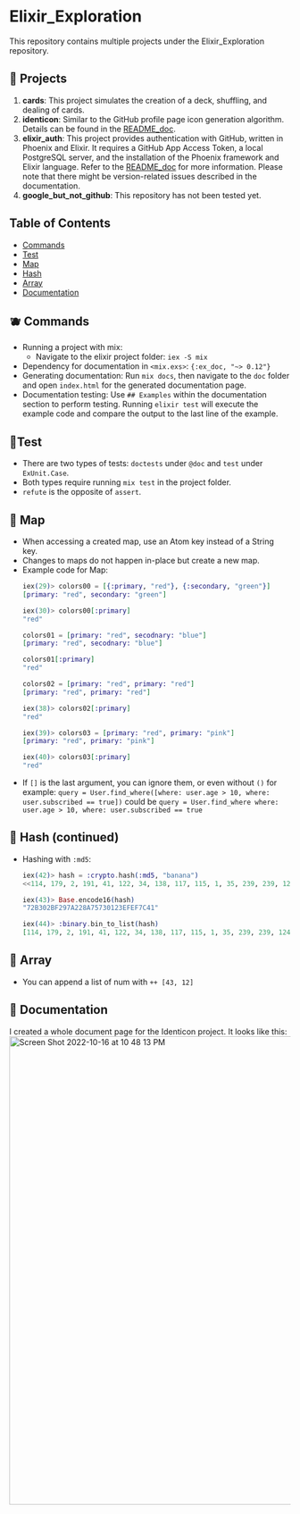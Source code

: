 # Elixir_Exploration

This repository contains multiple projects under the Elixir_Exploration repository.

## 🍑 Projects

1. **cards**: This project simulates the creation of a deck, shuffling, and dealing of cards.
2. **identicon**: Similar to the GitHub profile page icon generation algorithm. Details can be found in the [README_doc](./identicon/README.md).
3. **elixir_auth**: This project provides authentication with GitHub, written in Phoenix and Elixir. It requires a GitHub App Access Token, a local PostgreSQL server, and the installation of the Phoenix framework and Elixir language. Refer to the [README_doc](./elixir_auth/README.md) for more information. Please note that there might be version-related issues described in the documentation.
4. **google_but_not_github**: This repository has not been tested yet.

## Table of Contents
- [Commands](#commands)
- [Test](#🍅Test)
- [Map](#map)
- [Hash](#hash)
- [Array](#array)
- [Documentation](#documentation)

## 🫐 Commands
- Running a project with mix:
  - Navigate to the elixir project folder: `iex -S mix`
- Dependency for documentation in `<mix.exs>`: `{:ex_doc, "~> 0.12"}`
- Generating documentation: Run `mix docs`, then navigate to the `doc` folder and open `index.html` for the generated documentation page.
- Documentation testing: Use `## Examples` within the documentation section to perform testing. Running `elixir test` will execute the example code and compare the output to the last line of the example.

## 🍅Test
- There are two types of tests: `doctests` under `@doc` and `test` under `ExUnit.Case`.
- Both types require running `mix test` in the project folder.
- `refute` is the opposite of `assert`.

## 🥥 Map
- When accessing a created map, use an Atom key instead of a String key.
- Changes to maps do not happen in-place but create a new map.
- Example code for Map:
  ```elixir
  iex(29)> colors00 = [{:primary, "red"}, {:secondary, "green"}] 
  [primary: "red", secondary: "green"]

  iex(30)> colors00[:primary]
  "red"

  colors01 = [primary: "red", secodnary: "blue"]
  [primary: "red", secodnary: "blue"]

  colors01[:primary]
  "red"

  colors02 = [primary: "red", primary: "red"]
  [primary: "red", primary: "red"]

  iex(38)> colors02[:primary]                         
  "red"

  iex(39)> colors03 = [primary: "red", primary: "pink"]
  [primary: "red", primary: "pink"]

  iex(40)> colors03[:primary]                          
  "red"
  ```
- If `[]` is the last argument, you can ignore them, or even without `()` for example: `query = User.find_where([where: user.age > 10, where: user.subscribed == true])` could be `query = User.find_where where: user.age > 10, where: user.subscribed == true`


## 🥭 Hash (continued)

- Hashing with `:md5`:
  ```elixir
  iex(42)> hash = :crypto.hash(:md5, "banana")
  <<114, 179, 2, 191, 41, 122, 34, 138, 117, 115, 1, 35, 239, 239, 124, 65>>

  iex(43)> Base.encode16(hash) 
  "72B302BF297A228A75730123EFEF7C41"

  iex(44)> :binary.bin_to_list(hash) 
  [114, 179, 2, 191, 41, 122, 34, 138, 117, 115, 1, 35, 239, 239, 124, 65]


## 🍐 Array
- You can append a list of num with `++ [43, 12]`

## 🍏 Documentation 
I created a whole document page for the Identicon project. It looks like this: <img width="839" alt="Screen Shot 2022-10-16 at 10 48 13 PM" src="https://user-images.githubusercontent.com/35544956/196079959-db064978-e6f9-4dd4-8817-e0cc0ce314ea.png">
